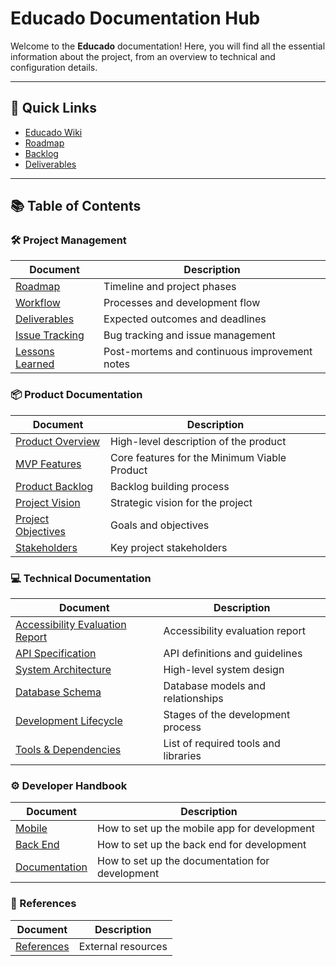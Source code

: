 # Educado Documentation Hub

Welcome to the **Educado** documentation! Here, you will find all the essential information about the project, from an
overview to technical and configuration details.

---

## 🔗 Quick Links

- [Educado Wiki](wiki_index.md)
- [Roadmap](management/roadmap.md)
- [Backlog](backlog/index.md)
- [Deliverables](management/deliverables.md)

---

## 📚 Table of Contents

### 🛠️ Project Management

| Document                                         | Description                                   |
|--------------------------------------------------|-----------------------------------------------|
| [Roadmap](management/roadmap.md)                 | Timeline and project phases                   |
| [Workflow](management/workflow.md)               | Processes and development flow                |
| [Deliverables](management/deliverables.md)       | Expected outcomes and deadlines               |
| [Issue Tracking](management/issue-tracking.md)   | Bug tracking and issue management             |
| [Lessons Learned](management/lessons-learned.md) | Post-mortems and continuous improvement notes |

### 📦 Product Documentation

| Document                                    | Description                                  |
|---------------------------------------------|----------------------------------------------|
| [Product Overview](product/overview.md)     | High-level description of the product        |
| [MVP Features](product/mvp.md)              | Core features for the Minimum Viable Product |
| [Product Backlog](backlog/index.md)         | Backlog building process                     |
| [Project Vision](project/vision.md)         | Strategic vision for the project             |
| [Project Objectives](project/objectives.md) | Goals and objectives                         |
| [Stakeholders](project/stakeholders.md)     | Key project stakeholders                     |

### 💻 Technical Documentation

| Document                                                                  | Description                          |
|---------------------------------------------------------------------------|--------------------------------------|
| [Accessibility Evaluation Report](development/technical/accessibility.md) | Accessibility evaluation report      |
| [API Specification](development/technical/api.md)                         | API definitions and guidelines       |
| [System Architecture](development/technical/architecture.md)              | High-level system design             |
| [Database Schema](development/technical/database-schema.md)               | Database models and relationships    |
| [Development Lifecycle](development/lifecycle.md)                         | Stages of the development process    |
| [Tools & Dependencies](development/tools.md)                              | List of required tools and libraries |

### ⚙️ Developer Handbook

| Document                                          | Description                                     |
|---------------------------------------------------|-------------------------------------------------|
| [Mobile](handbook/mobile/getting-started.md)      | How to set up the mobile app for development    |
| [Back End](handbook/back-end/getting-started.md)  | How to set up the back end for development      |
| [Documentation](handbook/docs/getting-started.md) | How to set up the documentation for development |

### 🔗 References

| Document                    | Description        |
|-----------------------------|--------------------|
| [References](references.md) | External resources |
